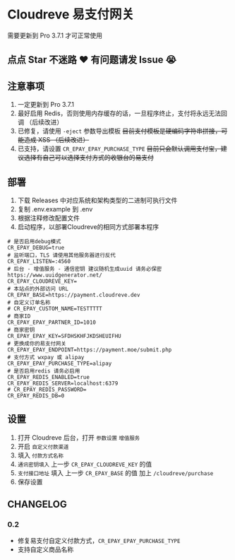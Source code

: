 # Cloudreve 易支付网关

需要更新到 Pro 3.7.1 才可正常使用

## 点点 Star 不迷路 ❤ 有问题请发 Issue 😭

## 注意事项

1. 一定更新到 Pro 3.7.1
2. 最好启用 Redis，否则使用内存缓存的话，一旦程序终止，支付将永远无法回调 （后续改进）
3. 已修复，请使用 `-eject` 参数导出模板 ~~目前支付模板是硬编码字符串拼接，可能造成 XSS （后续改进）~~
4. 已支持，请设置 `CR_EPAY_EPAY_PURCHASE_TYPE` ~~目前只会默认调用支付宝，建议选择有自己可以选择支付方式的收银台的易支付~~

## 部署

1. 下载 Releases 中对应系统和架构类型的二进制可执行文件
2. 复制 .env.example 到 .env
3. 根据注释修改配置文件
4. 启动程序，以部署Cloudreve的相同方式部署本程序

```env
# 是否启用debug模式
CR_EPAY_DEBUG=true
# 监听端口，TLS 请使用其他服务器进行反代
CR_EPAY_LISTEN=:4560
# 后台 - 增值服务 - 通信密钥 建议随机生成uuid 请务必保密 https://www.uuidgenerator.net/
CR_EPAY_CLOUDREVE_KEY=
# 本站点的外部访问 URL
CR_EPAY_BASE=https://payment.cloudreve.dev
# 自定义订单名称
# CR_EPAY_CUSTOM_NAME=TESTTTTT
# 商家ID
CR_EPAY_EPAY_PARTNER_ID=1010
# 商家密钥
CR_EPAY_EPAY_KEY=SFDHSKHFJKDSHEUIFHU
# 更换成你的易支付网关
CR_EPAY_EPAY_ENDPOINT=https://payment.moe/submit.php
# 支付方式 wxpay 或 alipay
CR_EPAY_EPAY_PURCHASE_TYPE=alipay
# 是否启用redis 请务必启用
CR_EPAY_REDIS_ENABLED=true
CR_EPAY_REDIS_SERVER=localhost:6379
# CR_EPAY_REDIS_PASSWORD=
CR_EPAY_REDIS_DB=0
```

## 设置

1. 打开 Cloudreve 后台，打开 `参数设置` `增值服务`
2. 开启 `自定义付款渠道`
3. 填入 `付款方式名称`
4. `通讯密钥填入` 上一步 `CR_EPAY_CLOUDREVE_KEY` 的值
5. `支付接口地址` 填入 上一步 `CR_EPAY_BASE` 的值 加上 `/cloudreve/purchase`
6. 保存设置

## CHANGELOG

### 0.2

- 修复易支付自定义付款方式，`CR_EPAY_EPAY_PURCHASE_TYPE`
- 支持自定义商品名称

